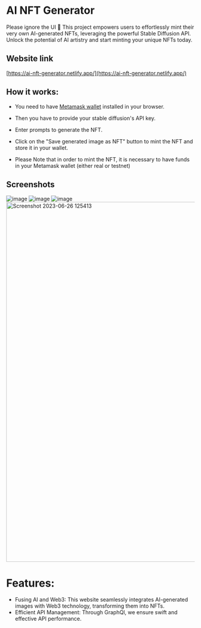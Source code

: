 # AI NFT Generator
Please ignore the UI 🫠
This project empowers users to effortlessly mint their very own AI-generated NFTs, leveraging the powerful Stable Diffusion API. Unlock the potential of AI artistry and start minting your unique NFTs today.

## Website link
[https://ai-nft-generator.netlify.app/](https://ai-nft-generator.netlify.app/)

## How it works:

* You need to have [Metamask wallet](https://metamask.io/download/) installed in your browser.

* Then you have to provide your stable diffusion's API key.

* Enter prompts to generate the NFT.

* Click on the "Save generated image as NFT" button to mint the NFT and store it in your wallet.

* Please Note that in order to mint the NFT, it is necessary to have funds in your Metamask wallet (either real or testnet)

## Screenshots
![image](https://github.com/git-init-priyanshu/AI-NFT-generator/assets/110045644/7e8f63b5-cd5e-4d6e-8e16-9d528ca507e8)
![image](https://github.com/git-init-priyanshu/AI-NFT-generator/assets/110045644/5b16f422-312a-4f31-9460-f210e5696d3a)
![image](https://github.com/git-init-priyanshu/AI-NFT-generator/assets/110045644/ebf6e7de-c6bf-4acf-8356-cc50a3b2d42b)
<img width="960" alt="Screenshot 2023-06-26 125413" src="https://github.com/git-init-priyanshu/AI-NFT-generator/assets/110045644/4e847ea3-3d86-4766-b0f7-27cabb0e19be">

# Features:
* Fusing AI and Web3: This website seamlessly integrates AI-generated images with Web3 technology, transforming them into NFTs.
* Efficient API Management: Through GraphQl, we ensure swift and effective API performance.
